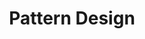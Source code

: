 ---
title: Pattern Design
pType: Pattern Design
pURL: https://www.behance.net/gallery/76934535/Bohemian-Paradise-Pattern-Collection
weight: 2
images:
    - img/uploads/P-02-pattern.jpg
---